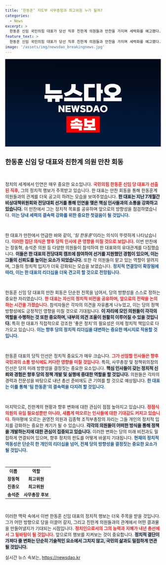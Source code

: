 ```yaml
---
title: ‘한동훈’ 지도부 사무총장과 최고위원 누가 될까?
categories:
  - News
excerpt: >
  한동훈 신임 국민의힘 대표가 당선 직후 친한계 의원들과 만찬을 가지며 세력화를 예고했다. 팀 한동훈을 외치며 새로운 정치 여정을 함께할 동지들을 규합한 그는, 핵심 당직 인선에 대한 관심을 집중시키고 있다.
feature_text: >
  한동훈 신임 국민의힘 대표가 당선 직후 친한계 의원들과 만찬을 가지며 세력화를 예고했다. 팀 한동훈을 외치며 새로운 정치 여정을 함께할 동지들을 규합한 그는, 핵심 당직 인선에 대한 관심을 집중시키고 있다.
image: '/assets/img/newsdao_breakingnews.jpg'
---
```


<p><img src="/assets/img/newsdao_breakingnews.jpg" alt="flaretime 속보" /></p>

<h2 data-ke-size="size26">한동훈 신임 당 대표와 친한계 의원 만찬 회동</h2>

<p data-ke-size="size16">&nbsp;</p>

<p>정치의 세계에서 인연은 매우 중요한 요소입니다. <b><span style="color: #ee2323;">국민의힘 한동훈 신임 당 대표가 선출된 직후</span></b>, 그의 정치적 행보가 주목받고 있습니다. 한 대표는 만찬 회동을 통해 한동훈계 의원들과의 관계를 더욱 공고히 하려는 모습을 보여주었습니다. <b><span style="background-color: #21538527;">한 대표는 지난 7개월간 비상대책위원회와 전당대회 선거를 통해 인연을 맺은 핵심 인사들과의 소통을 강화하고 있습니다.</span></b> 이 만찬에서 그는 정치적 목표를 공유하며 앞으로의 방향성을 점검하였습니다. <b><span style="color: #1a5490;">이는 당내 세력의 결속력 강화를 위한 중요한 첫걸음이 될 것입니다.</span></b></p>

<p data-ke-size="size16">&nbsp;</p>

<p>한 대표가 만찬에서 언급한 바와 같이, <em>'팀 한동훈'</em>이라는 의식이 뚜렷하게 나타났습니다. <b><span style="color: #ee2323;">이러한 집단 의식은 향후 당직 인사에 큰 영향을 미칠 것으로 보입니다.</span></b> 이번 만찬에는 장동혁, 송석준 의원 등 다양한 의원들이 참석하여 한 대표와의 유대관계를 다짐했습니다. <b><span style="background-color: #21538527;">이들은 한 대표의 전당대회 캠프에 참여하여 선거를 지원했던 경험이 있으며, 이는 그들의 신뢰도를 높이는 요소가 되었습니다.</span></b> 또한 각 의원들이 맡고 있는 역할이 알려지며, 그들의 정치적 입지가 더욱 강화되는 모습을 보였습니다. <b><span style="color: #1a5490;">정치적 연결망이 확장됨에 따라, 이는 한 대표의 리더십을 더욱 견고히 할 것으로 전망됩니다.</span></b></p>

<p data-ke-size="size16">&nbsp;</p>

<p>한동훈 신임 당 대표의 만찬 회동은 단순한 친목을 넘어서, 당의 방향성을 스스로 정하는 중요한 자리였습니다. <b><span style="color: #ee2323;">한 대표는 자신의 정치적 비전을 공유하며, 앞으로의 전략을 논의하는 시간을 가졌습니다.</span></b> 참석자들은 각자의 의견을 자유롭게 나누었고, 이는 당의 정책 방향성에도 긍정적인 영향을 미칠 것으로 기대됩니다. <b><span style="background-color: #21538527;">이 자리에 모인 의원들이 각각의 역할을 수행하는 것 또한 중요하며, 내부의 의견 조율이 원활히 이루어질 수 있을 것입니다.</span></b> 특히 한 대표가 직접적으로 강조한 '좋은 정치'의 필요성은 이제 정치적 책임으로 다가오고 있습니다. <b><span style="color: #1a5490;">이는 향후 당의 정치적 리더십을 대변하는 중요한 메시지로 작용할 것입니다.</span></b></p>

<p data-ke-size="size16">&nbsp;</p>

<p>한동훈 대표의 당직 인선은 정치적 중요도가 매우 크습니다. <b><span style="color: #ee2323;">그가 선임할 인사들은 향후 국민과의 소통 방식에도 커다란 영향을 미칠 것입니다.</span></b> 특히, 사무총장 및 정책위의장의 인선은 당의 미래 방향성을 결정짓는 중요한 요소입니다. <b><span style="background-color: #21538527;">핵심 인사들이 갖는 정치적 신뢰와 경험은 향후 당의 정책 개발 및 실행에 중대한 역할을 할 것입니다.</span></b> 의원들은 각자의 경력과 전문성을 바탕으로 내년 총선 준비에도 큰 기여를 할 것으로 예상됩니다. <b><span style="color: #1a5490;">한 대표는 이를 통해 '팀 한동훈'의 결속력을 다지려 할 것입니다.</span></b></p>

<p data-ke-size="size16">&nbsp;</p>

<p>마지막으로, 친한계의 현황과 향후 변화에 대한 관심이 점점 높아지고 있습니다. <b><span style="color: #ee2323;">정점식 의원의 유임 필요성뿐만 아니라, 새롭게 떠오르는 인사들에 대한 기대감도 커지고 있습니다.</span></b> 하마평에 오르는 권영진 의원과 김종혁 조직부총장의 자리는 그들 개인의 정치적 입지를 강화하는 중요한 계기가 될 수 있습니다. <b><span style="background-color: #21538527;">각각의 의원들이 어떠한 방식을 통해 정책을 개발하는지에 대한 관심이 집중되고 있습니다.</span></b> 이러한 변화는 당의 미래 비전과도 밀접하게 연결되어 있으며, 향후 정치의 판도를 어떻게 바꿀지 기대됩니다. <b><span style="color: #1a5490;">현재의 정치적 역동성은 단순히 한 개인의 리더십을 넘어, 전체 당의 방향성을 결정짓는 중요한 요소가 될 것입니다.</span></b></p>

<p data-ke-size="size16">&nbsp;</p>

<table style="width: 100%;">
    <tr>
        <td style="text-align: center; height: 17px;"><b>이름</b></td>
        <td style="text-align: center; height: 17px;"><b>역할</b></td>
    </tr>
    <tr>
        <td style="text-align: center; height: 17px;"><b>장동혁</b></td>
        <td style="text-align: center; height: 17px;"><b>최고위원</b></td>
    </tr>
    <tr>
        <td style="text-align: center; height: 17px;"><b>진종오</b></td>
        <td style="text-align: center; height: 17px;"><b>최고위원</b></td>
    </tr>
    <tr>
        <td style="text-align: center; height: 17px;"><b>송석준</b></td>
        <td style="text-align: center; height: 17px;"><b>사무총장 후보</b></td>
    </tr>
</table>

<p data-ke-size="size16">&nbsp;</p>

<p>이러한 맥락 속에서 이번 한동훈 신임 대표의 정치적 행보는 더욱 주목을 받을 것입니다. 그가 어떤 방향으로 당을 이끌어 갈지, 그리고 친한계 의원들과의 관계에서 어떤 결과물을 만들어낼지가 기대되는 시점입니다. <b><span style="color: #ee2323;">정치인으로서의 그의 능력과 지혜가 내년 총선에서 그 밑바탕이 될 것입니다.</span></b> 앞으로의 행보를 지켜보는 것이 중요합니다. <b><span style="background-color: #21538527;">정치적 결단이 가져다 줄 변화는 단순히 기술적인 요소에서 그치지 않고, 국민의 삶과도 밀접하게 연관될 것입니다.</span></b></p>
실시간 뉴스 속보는, <a href="https://newsdao.kr" rel="dofollow">https://newsdao.kr</a>


